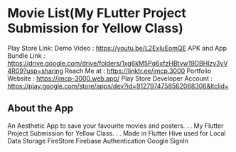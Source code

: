 # Movie List(My FLutter Project Submission for Yellow Class)

Play Store Link: 
Demo Video : https://youtu.be/L2ExIuEomQE
APK and App Bundle Link : https://drive.google.com/drive/folders/1xg6kM5Pq6xfzHBtvw19DBHlzy3yV4R09?usp=sharing
Reach Me at : https://linktr.ee/imcp.3000
Portfolio Website : https://imcp-3000.web.app/
Play Store Developer Account : https://play.google.com/store/apps/dev?id=9127974758562068306&ltclid=

## About the App
An Aesthetic App to save your favourite movies and posters.
.
.
My Flutter Project Submission for Yellow Class.
.
.
Made in Flutter 
Hive used for Local Data Storage
FireStore Firebase Authentication
Google SignIn
